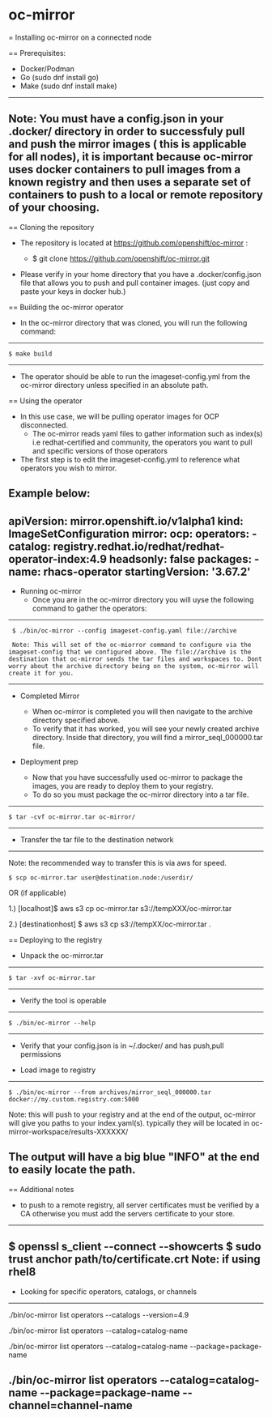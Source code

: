 # oc-mirror

= Installing oc-mirror on a connected node 

== Prerequisites: 
- Docker/Podman
- Go  (sudo dnf install go)
- Make (sudo dnf install make)
----
Note: You must have a config.json in your .docker/ directory in order to successfuly pull and push the mirror images ( this is applicable for all nodes), it is important because oc-mirror uses docker containers to pull images from a known registry and then uses a separate set of containers to push to a local or remote repository of your choosing. 
----

== Cloning the repository

* The repository is located at https://github.com/openshift/oc-mirror :
     - $ git clone https://github.com/openshift/oc-mirror.git 

* Please verify in your home directory that you have a .docker/config.json file that allows you to push and pull container images. (just copy and paste your keys in docker hub.) 

== Building the oc-mirror operator
* In the oc-mirror directory that was cloned, you will run the following command:
----
    $ make build
----

* The operator should be able to run the imageset-config.yml from the oc-mirror directory unless specified in an absolute path.


== Using the operator 
* In this use case, we will be pulling operator images for OCP disconnected.
    - The oc-mirror reads yaml files to gather information such as index(s) i.e redhat-certified and  community, the operators you want to pull and specific versions of those operators
* The first step is to edit the imageset-config.yml to reference what operators you wish to mirror. 

Example below:
----
apiVersion: mirror.openshift.io/v1alpha1
kind: ImageSetConfiguration
mirror:
  ocp: 
  operators: 
    - catalog: registry.redhat.io/redhat/redhat-operator-index:4.9
      headsonly: false
      packages: 
      - name: rhacs-operator
         startingVersion: '3.67.2'
----

* Running oc-mirror
    - Once you are in the oc-mirror directory you will uyse the following command to gather the operators: 
----
     $ ./bin/oc-mirror --config imageset-config.yaml file://archive
 
     Note: This will set of the oc-miorror command to configure via the imageset-config that we configured above. The file://archive is the destination that oc-mirror sends the tar files and workspaces to. Dont worry about the archive directory being on the system, oc-mirror will create it for you. 
----

* Completed Mirror
     - When oc-mirror is completed you will then navigate to the archive directory specified above. 
     - To verify that it has worked, you will see your newly created archive directory. Inside that directory, you will find a mirror_seql_000000.tar file. 

* Deployment prep
     - Now that you have successfully used oc-mirror to package the images, you are ready to deploy them to your registry. 
     - To do so you must package the oc-mirror directory into a tar file.
----
    $ tar -cvf oc-mirror.tar oc-mirror/
----

* Transfer the tar file to the destination network

----
Note: the recommended way to transfer this is via aws for speed. 

    $ scp oc-mirror.tar user@destination.node:/userdir/

OR (if applicable)
    
   1.) [localhost]$ aws s3 cp oc-mirror.tar s3://tempXXX/oc-mirror.tar

   2.) [destinationhost] $ aws s3 cp s3://tempXX/oc-mirror.tar .

 


== Deploying to the registry

* Unpack the oc-mirror.tar

---- 
    $ tar -xvf oc-mirror.tar
----

* Verify the tool is operable

----
    $ ./bin/oc-mirror --help
----

* Verify that your config.json is in ~/.docker/ and has push,pull permissions

* Load image to registry

----
    $ ./bin/oc-mirror --from archives/mirror_seql_000000.tar docker://my.custom.registry.com:5000

Note: 
    this will push to your registry and at the end of the output, oc-mirror will give you paths to your index.yaml(s). typically they will be located in oc-mirror-workspace/results-XXXXXX/

The output will have a big blue "INFO" at the end to easily locate the path. 
----

== Additional notes

* to push to a remote registry, all server certificates must be verified by a CA otherwise you must add the servers certificate to your store. 
----
$ openssl s_client --connect <yourreg> --showcerts
$ sudo trust anchor path/to/certificate.crt
    Note: if using rhel8
----

* Looking for specific operators, catalogs, or channels

----
./bin/oc-mirror list operators --catalogs --version=4.9

./bin/oc-mirror list operators --catalog=catalog-name

./bin/oc-mirror list operators --catalog=catalog-name --package=package-name 

./bin/oc-mirror list operators --catalog=catalog-name --package=package-name --channel=channel-name
----
